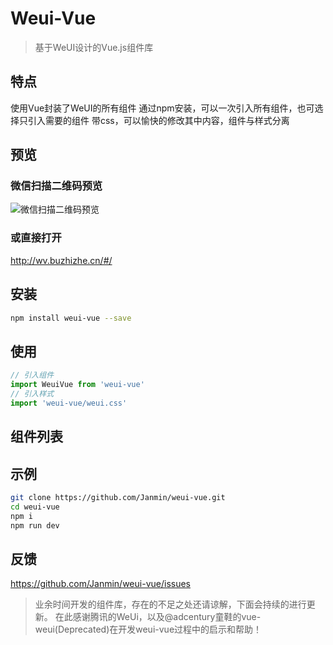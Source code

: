 # Weui-Vue

> 基于WeUI设计的Vue.js组件库

## 特点

使用Vue封装了WeUI的所有组件
通过npm安装，可以一次引入所有组件，也可选择只引入需要的组件
带css，可以愉快的修改其中内容，组件与样式分离

## 预览
### 微信扫描二维码预览

![微信扫描二维码预览][1]

### 或直接打开
http://wv.buzhizhe.cn/#/

## 安装
```bash
npm install weui-vue --save
```
## 使用
```javascript
// 引入组件
import WeuiVue from 'weui-vue'
// 引入样式
import 'weui-vue/weui.css'
```
## 组件列表

## 示例
```bash
git clone https://github.com/Janmin/weui-vue.git
cd weui-vue
npm i
npm run dev
```
## 反馈
https://github.com/Janmin/weui-vue/issues

> 业余时间开发的组件库，存在的不足之处还请谅解，下面会持续的进行更新。
在此感谢腾讯的WeUi，以及@adcentury童鞋的vue-weui(Deprecated)在开发weui-vue过程中的启示和帮助！

  [1]: http://pic.zijian92.cn/o_1buhs2n5gikc1phlnte1nc3138pa.png